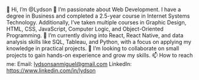 👋 Hi, I’m @Lydson
👀 I’m passionate about Web Development. I have a degree in Business and completed a 2.5-year course in Internet Systems Technology. Additionally, I’ve taken multiple courses in Graphic Design, HTML, CSS, JavaScript, Computer Logic, and Object-Oriented Programming.
🌱 I’m currently diving into React, React Native, and data analysis skills like SQL, Tableau, and Python, with a focus on applying my knowledge in practical projects.
💞️ I’m looking to collaborate on small projects to gain hands-on experience and grow my skills.
📫 How to reach me:
Email: lydsonsanmiguel@gmail.com
LinkedIn: https://www.linkedin.com/in/lydson
